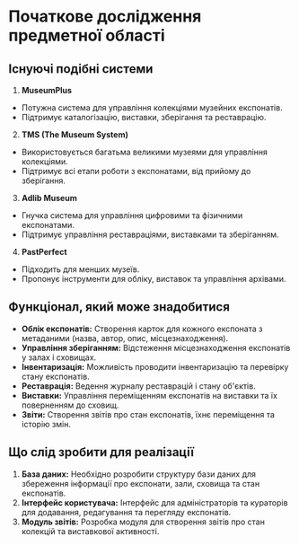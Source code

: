 # Початкове дослідження предметної області

## Існуючі подібні системи

1. **MuseumPlus**
  - Потужна система для управління колекціями музейних експонатів.
  - Підтримує каталогізацію, виставки, зберігання та реставрацію.

2. **TMS (The Museum System)**
  - Використовується багатьма великими музеями для управління колекціями.
  - Підтримує всі етапи роботи з експонатами, від прийому до зберігання.

3. **Adlib Museum**
  - Гнучка система для управління цифровими та фізичними експонатами.
  - Підтримує управління реставраціями, виставками та зберіганням.

4. **PastPerfect**
  - Підходить для менших музеїв.
  - Пропонує інструменти для обліку, виставок та управління архівами.

## Функціонал, який може знадобитися

- **Облік експонатів:** Створення карток для кожного експоната з метаданими (назва, автор, опис, місцезнаходження).
- **Управління зберіганням:** Відстеження місцезнаходження експонатів у залах і сховищах.
- **Інвентаризація:** Можливість проводити інвентаризацію та перевірку стану експонатів.
- **Реставрація:** Ведення журналу реставрацій і стану об'єктів.
- **Виставки:** Управління переміщенням експонатів на виставки та їх поверненням до сховищ.
- **Звіти:** Створення звітів про стан експонатів, їхнє переміщення та історію змін.

## Що слід зробити для реалізації

1. **База даних:** Необхідно розробити структуру бази даних для збереження інформації про експонати, зали, сховища та стан експонатів.
2. **Інтерфейс користувача:** Інтерфейс для адміністраторів та кураторів для додавання, редагування та перегляду експонатів.
3. **Модуль звітів:** Розробка модуля для створення звітів про стан колекцій та виставкової активності.
